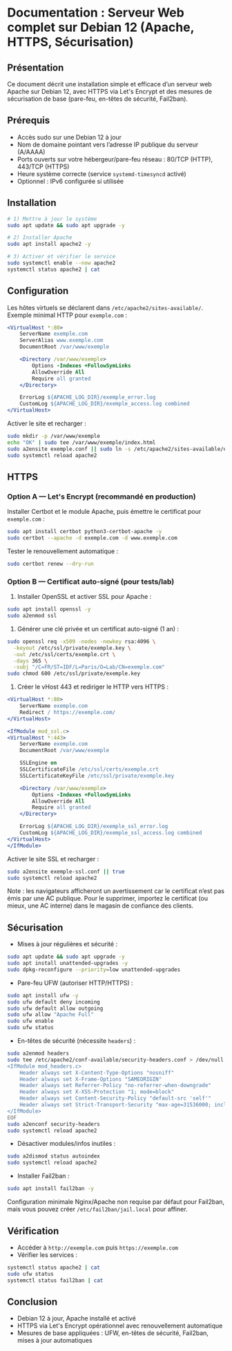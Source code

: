 # Documentation : Serveur Web complet sur Debian 12 (Apache, HTTPS, Sécurisation)

## Présentation

Ce document décrit une installation simple et efficace d’un serveur web Apache sur Debian 12, avec HTTPS via Let's Encrypt et des mesures de sécurisation de base (pare-feu, en-têtes de sécurité, Fail2ban).

## Prérequis

- Accès sudo sur une Debian 12 à jour
- Nom de domaine pointant vers l’adresse IP publique du serveur (A/AAAA)
- Ports ouverts sur votre hébergeur/pare-feu réseau : 80/TCP (HTTP), 443/TCP (HTTPS)
- Heure système correcte (service `systemd-timesyncd` activé)
- Optionnel : IPv6 configurée si utilisée

## Installation

```bash
# 1) Mettre à jour le système
sudo apt update && sudo apt upgrade -y

# 2) Installer Apache
sudo apt install apache2 -y

# 3) Activer et vérifier le service
sudo systemctl enable --now apache2
systemctl status apache2 | cat
```

## Configuration

Les hôtes virtuels se déclarent dans `/etc/apache2/sites-available/`. Exemple minimal HTTP pour `exemple.com` :

```apache
<VirtualHost *:80>
    ServerName exemple.com
    ServerAlias www.exemple.com
    DocumentRoot /var/www/exemple

    <Directory /var/www/exemple>
        Options -Indexes +FollowSymLinks
        AllowOverride All
        Require all granted
    </Directory>

    ErrorLog ${APACHE_LOG_DIR}/exemple_error.log
    CustomLog ${APACHE_LOG_DIR}/exemple_access.log combined
</VirtualHost>
```

Activer le site et recharger :

```bash
sudo mkdir -p /var/www/exemple
echo "OK" | sudo tee /var/www/exemple/index.html
sudo a2ensite exemple.conf || sudo ln -s /etc/apache2/sites-available/exemple.conf /etc/apache2/sites-enabled/
sudo systemctl reload apache2
```

## HTTPS

### Option A — Let's Encrypt (recommandé en production)

Installer Certbot et le module Apache, puis émettre le certificat pour `exemple.com` :

```bash
sudo apt install certbot python3-certbot-apache -y
sudo certbot --apache -d exemple.com -d www.exemple.com
```

Tester le renouvellement automatique :

```bash
sudo certbot renew --dry-run
```

### Option B — Certificat auto-signé (pour tests/lab)

1. Installer OpenSSL et activer SSL pour Apache :

```bash
sudo apt install openssl -y
sudo a2enmod ssl
```

1. Générer une clé privée et un certificat auto-signé (1 an) :

```bash
sudo openssl req -x509 -nodes -newkey rsa:4096 \
  -keyout /etc/ssl/private/exemple.key \
  -out /etc/ssl/certs/exemple.crt \
  -days 365 \
  -subj "/C=FR/ST=IDF/L=Paris/O=Lab/CN=exemple.com"
sudo chmod 600 /etc/ssl/private/exemple.key
```

1. Créer le vHost 443 et rediriger le HTTP vers HTTPS :

```apache
<VirtualHost *:80>
    ServerName exemple.com
    Redirect / https://exemple.com/
</VirtualHost>

<IfModule mod_ssl.c>
<VirtualHost *:443>
    ServerName exemple.com
    DocumentRoot /var/www/exemple

    SSLEngine on
    SSLCertificateFile /etc/ssl/certs/exemple.crt
    SSLCertificateKeyFile /etc/ssl/private/exemple.key

    <Directory /var/www/exemple>
        Options -Indexes +FollowSymLinks
        AllowOverride All
        Require all granted
    </Directory>

    ErrorLog ${APACHE_LOG_DIR}/exemple_ssl_error.log
    CustomLog ${APACHE_LOG_DIR}/exemple_ssl_access.log combined
</VirtualHost>
</IfModule>
```

Activer le site SSL et recharger :

```bash
sudo a2ensite exemple-ssl.conf || true
sudo systemctl reload apache2
```

Note : les navigateurs afficheront un avertissement car le certificat n’est pas émis par une AC publique. Pour le supprimer, importez le certificat (ou mieux, une AC interne) dans le magasin de confiance des clients.

## Sécurisation

- Mises à jour régulières et sécurité :

```bash
sudo apt update && sudo apt upgrade -y
sudo apt install unattended-upgrades -y
sudo dpkg-reconfigure --priority=low unattended-upgrades
```

- Pare-feu UFW (autoriser HTTP/HTTPS) :

```bash
sudo apt install ufw -y
sudo ufw default deny incoming
sudo ufw default allow outgoing
sudo ufw allow "Apache Full"
sudo ufw enable
sudo ufw status
```

- En-têtes de sécurité (nécessite `headers`) :

```bash
sudo a2enmod headers
sudo tee /etc/apache2/conf-available/security-headers.conf > /dev/null <<'EOF'
<IfModule mod_headers.c>
    Header always set X-Content-Type-Options "nosniff"
    Header always set X-Frame-Options "SAMEORIGIN"
    Header always set Referrer-Policy "no-referrer-when-downgrade"
    Header always set X-XSS-Protection "1; mode=block"
    Header always set Content-Security-Policy "default-src 'self'"
    Header always set Strict-Transport-Security "max-age=31536000; includeSubDomains; preload"
</IfModule>
EOF
sudo a2enconf security-headers
sudo systemctl reload apache2
```

- Désactiver modules/infos inutiles :

```bash
sudo a2dismod status autoindex
sudo systemctl reload apache2
```

- Installer Fail2ban :

```bash
sudo apt install fail2ban -y
```

Configuration minimale Nginx/Apache non requise par défaut pour Fail2ban, mais vous pouvez créer `/etc/fail2ban/jail.local` pour affiner.

## Vérification

- Accéder à `http://exemple.com` puis `https://exemple.com`
- Vérifier les services :

```bash
systemctl status apache2 | cat
sudo ufw status
systemctl status fail2ban | cat
```

## Conclusion

- Debian 12 à jour, Apache installé et activé
- HTTPS via Let's Encrypt opérationnel avec renouvellement automatique
- Mesures de base appliquées : UFW, en-têtes de sécurité, Fail2ban, mises à jour automatiques
